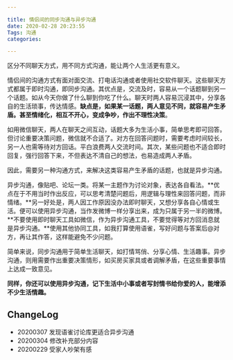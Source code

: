 ```yaml
---

title: 情侣间的同步沟通与异步沟通
date: 2020-02-28 20:23:55
Tags: 沟通
categories: 

---
```




区分不同聊天方式，用不同方式沟通，能让两个人生活更有意义。

<!--more-->

情侣间的沟通方式有面对面交流、打电话沟通或者使用社交软件聊天。这些聊天方式都属于即时沟通，即同步沟通。其优点是，交流及时，容易从一个话题聊到另一个话题。如从今天你做了什么聊到你吃了什么。聊天时两人容易沉浸其中，分享各自的生活琐事，传达情感。**缺点是，如果某一话题，两人意见不同，就容易产生矛盾。甚至情绪化，相互不开心，变成争吵，作出不理性决策**。

如用微信聊天，两人在聊天之间互动，话题大多为生活小事，简单思考即可回答。但讨论重要决策问题，微信就不合适了。对方在回答问题时，需要考虑时间较长，另一人也需等待对方回话。平白浪费两人交流时间。其次，某些问题也不适合即时回复，强行回答下来，不但表达不清自己的想法，也易造成两人矛盾。

因此，需要另一种沟通方式，来解决这类容易产生矛盾的话题，也就是异步沟通。

异步沟通，像贴吧、论坛一类。将某一主题作为讨论对象，表达各自看法。**优点在于不用当时作出反应，可以思考清楚问题后，用逻辑与理性来回答问题，而非情绪。**另一好处是，两人因工作原因没办法即时聊天，又想分享各自心情或生活。便可以使用异步沟通，当作发微博一样分享出来，成为只属于另一半的微博。**不要使用即时聊天工具如微信，作为异步沟通工具，不要觉得等对方回消息就是异步沟通。**使用其他协同工具，如我打算使用语雀，写好问题与答案后@对方，再让其作答，这样能避免不少问题。

简单来说，同步沟通用于简单生活聊天，如打情骂俏、分享心情、生活趣事。异步沟通，则用需要作出重要决策情形，如买房买家具或者调解矛盾，在这些重要事情上达成一致意见。

**同样，你还可以使用异步沟通，记下生活中小事或者写封情书给你爱的人，能增添不少生活情趣。**

## ChangeLog

- 20200307 发现语雀讨论库更适合异步沟通
- 20200304 修改补充部分内容
- 20200229 受家人吵架有感